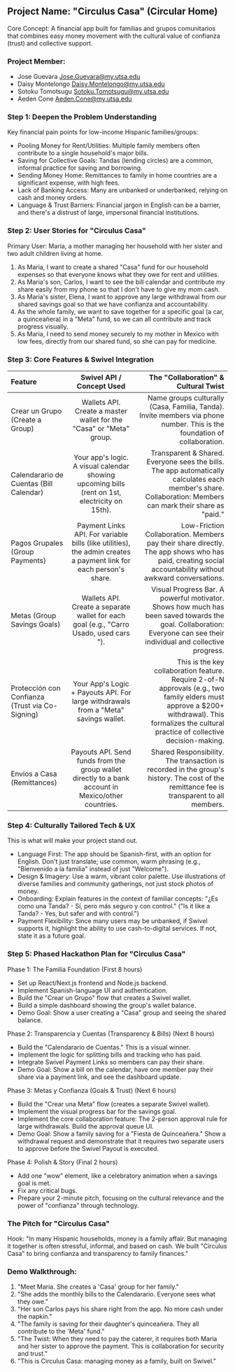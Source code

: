 ## Project Name: "Circulus Casa" (Circular Home)
Core Concept: A financial app built for familias and grupos comunitarios that combines easy money movement with the cultural value of confianza (trust) and collective support.

### Project Member:
- Jose Guevara <Jose.Guevara@my.utsa.edu>
- Daisy Montelongo <Daisy.Montelongo@my.utsa.edu>
- Sotoku Tomotsugu <Sotoku.Tomotsugu@my.utsa.edu>
- Aeden Cone <Aeden.Cone@my.utsa.edu>

### Step 1: Deepen the Problem Understanding
Key financial pain points for low-income Hispanic families/groups:
- Pooling Money for Rent/Utilities: Multiple family members often contribute to a single household's major bills.
-	Saving for Collective Goals: Tandas (lending circles) are a common, informal practice for saving and borrowing.
-	Sending Money Home: Remittances to family in home countries are a significant expense, with high fees.
-	Lack of Banking Access: Many are unbanked or underbanked, relying on cash and money orders.
-	Language & Trust Barriers: Financial jargon in English can be a barrier, and there's a distrust of large, impersonal financial institutions.

### Step 2: User Stories for "Circulus Casa"
Primary User: Maria, a mother managing her household with her sister and two adult children living at home.
1. As Maria, I want to create a shared "Casa" fund for our household expenses so that everyone knows what they owe for rent and utilities.
2. As Maria's son, Carlos, I want to see the bill calendar and contribute my share easily from my phone so that I don't have to give my mom cash.
3. As Maria's sister, Elena, I want to approve any large withdrawal from our shared savings goal so that we have confianza and accountability.
4. As the whole family, we want to save together for a specific goal (a car, a quinceañera) in a "Meta" fund, so we can all contribute and track progress visually.
5. As Maria, I need to send money securely to my mother in Mexico with low fees, directly from our shared fund, so she can pay for medicine.

### Step 3: Core Features & Swivel Integration
| Feature	| Swivel API / Concept Used | The "Collaboration" & Cultural Twist |
| :------- | :------: | -------: |
| Crear un Grupo (Create a Group)	| Wallets API. Create a master wallet for the "Casa" or "Meta" group.	| Name groups culturally (Casa, Familia, Tanda). Invite members via phone number. This is the foundation of collaboration. |
| Calendarario de Cuentas (Bill Calendar)	| Your app's logic. A visual calendar showing upcoming bills (rent on 1st, electricity on 15th).	| Transparent & Shared. Everyone sees the bills. The app automatically calculates each member's share. Collaboration: Members can mark their share as "paid." |
| Pagos Grupales (Group Payments)	| Payment Links API. For variable bills (like utilities), the admin creates a payment link for each person's share.	| Low-Friction Collaboration. Members pay their share directly. The app shows who has paid, creating social accountability without awkward conversations. |
| Metas (Group Savings Goals)	| Wallets API. Create a separate wallet for each goal (e.g., "Carro Usado, used cars "). | Visual Progress Bar. A powerful motivator. Shows how much has been saved towards the goal. Collaboration: Everyone can see their individual and collective progress. |
| Protección con Confianza (Trust via Co-Signing)	| Your App's Logic + Payouts API. For large withdrawals from a "Meta" savings wallet.	| This is the key collaboration feature. Require 2-of-N approvals (e.g., two family elders must approve a $200+ withdrawal). This formalizes the cultural practice of collective decision-making. |
| Envios a Casa (Remittances)	| Payouts API. Send funds from the group wallet directly to a bank account in Mexico/other countries. | Shared Responsibility. The transaction is recorded in the group's history. The cost of the remittance fee is transparent to all members. |

### Step 4: Culturally Tailored Tech & UX
This is what will make your project stand out.
- Language First: The app should be Spanish-first, with an option for English. Don't just translate; use common, warm phrasing (e.g., "Bienvenido a la familia" instead of just "Welcome").
-	Design & Imagery: Use a warm, vibrant color palette. Use illustrations of diverse families and community gatherings, not just stock photos of money.
-	Onboarding: Explain features in the context of familiar concepts: "¿Es como una Tanda? - Sí, pero más seguro y con control." ("Is it like a Tanda? - Yes, but safer and with control.")
-	Payment Flexibility: Since many users may be unbanked, if Swivel supports it, highlight the ability to use cash-to-digital services. If not, state it as a future goal.

### Step 5: Phased Hackathon Plan for "Circulus Casa"
Phase 1: The Familia Foundation (First 8 hours)
- Set up React/Next.js frontend and Node.js backend.
- Implement Spanish-language UI and authentication.
- Build the "Crear un Grupo" flow that creates a Swivel wallet.
- Build a simple dashboard showing the group's wallet balance.
- Demo Goal: Show a user creating a "Casa" group and seeing the shared balance.

Phase 2: Transparencia y Cuentas (Transparency & Bills) (Next 8 hours)
- Build the "Calendarario de Cuentas." This is a visual winner.
- Implement the logic for splitting bills and tracking who has paid.
- Integrate Swivel Payment Links so members can pay their share.
- Demo Goal: Show a bill on the calendar, have one member pay their share via a payment link, and see the dashboard update.

Phase 3: Metas y Confianza (Goals & Trust) (Next 6 hours)
- Build the "Crear una Meta" flow (creates a separate Swivel wallet).
- Implement the visual progress bar for the savings goal.
- Implement the core collaboration feature: The 2-person approval rule for large withdrawals. Build the approval queue UI.
- Demo Goal: Show a family saving for a "Fiesta de Quinceañera." Show a withdrawal request and demonstrate that it requires two separate users to approve before the Swivel Payout is executed.

Phase 4: Polish & Story (Final 2 hours)
- Add one "wow" element, like a celebratory animation when a savings goal is met.
- Fix any critical bugs.
- Prepare your 2-minute pitch, focusing on the cultural relevance and the power of "confianza" through technology.

### The Pitch for "Circulus Casa"
Hook: "In many Hispanic households, money is a family affair. But managing it together is often stressful, informal, and based on cash. We built "Circulus Casa" to bring confianza and transparency to family finances."

### Demo Walkthrough:
1. "Meet Maria. She creates a 'Casa' group for her family."
2. "She adds the monthly bills to the Calendarario. Everyone sees what they owe."
3. "Her son Carlos pays his share right from the app. No more cash under the napkin."
4. "The family is saving for their daughter's quinceañera. They all contribute to the 'Meta' fund."
5. "The Twist: When they need to pay the caterer, it requires both Maria and her sister to approve the payment. This is collaboration for security and trust."
6. "This is Circulus Casa: managing money as a family, built on Swivel."


